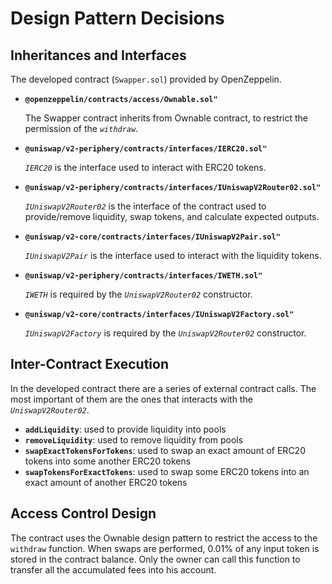 # Design Pattern Decisions

## Inheritances and Interfaces

The developed contract (`Swapper.sol`) provided by OpenZeppelin.

- **`@openzeppelin/contracts/access/Ownable.sol"`**

    The Swapper contract inherits from Ownable contract, to restrict the permission of the *`withdraw`*.

- **`@uniswap/v2-periphery/contracts/interfaces/IERC20.sol"`**

    *`IERC20`* is the interface used to interact with ERC20 tokens.

- **`@uniswap/v2-periphery/contracts/interfaces/IUniswapV2Router02.sol"`**

    *`IUniswapV2Router02`* is the interface of the contract used to provide/remove liquidity, swap tokens, and calculate expected outputs.

- **`@uniswap/v2-core/contracts/interfaces/IUniswapV2Pair.sol"`**

    *`IUniswapV2Pair`* is the interface used to interact with the liquidity tokens.

- **`@uniswap/v2-periphery/contracts/interfaces/IWETH.sol"`**

    *`IWETH`* is required by the *`UniswapV2Router02`* constructor.

- **`@uniswap/v2-core/contracts/interfaces/IUniswapV2Factory.sol"`**

    *`IUniswapV2Factory`* is required by the *`UniswapV2Router02`* constructor.

## Inter-Contract Execution

In the developed contract there are a series of external contract calls. The most important of them are the ones that interacts with the *`UniswapV2Router02`*.

- **`addLiquidity`**: used to provide liquidity into pools
- **`removeLiquidity`**: used to remove liquidity from pools
- **`swapExactTokensForTokens`**: used to swap an exact amount of ERC20 tokens into some another ERC20 tokens
- **`swapTokensForExactTokens`**: used to swap some ERC20 tokens into an exact amount of another ERC20 tokens

## Access Control Design

The contract uses the Ownable design pattern to restrict the access to the `withdraw` function. When swaps are performed, 0.01% of any input token is stored in the contract balance. Only the owner can call this function to transfer all the accumulated fees into his account.
